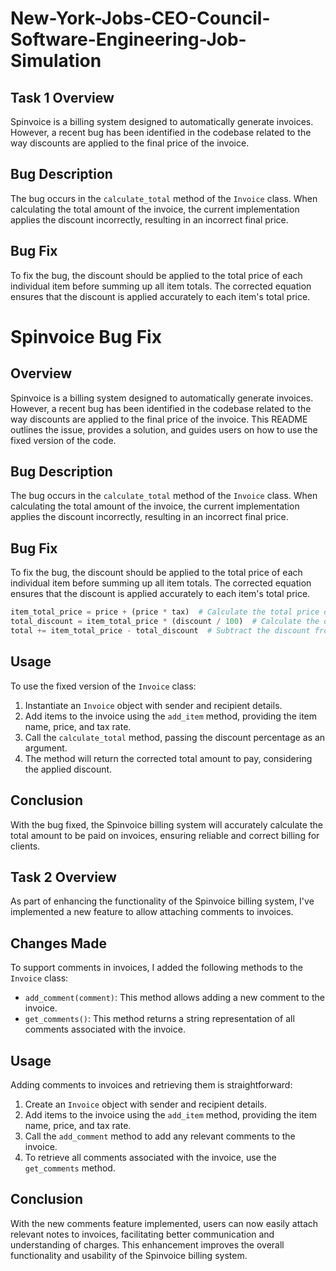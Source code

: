 # New-York-Jobs-CEO-Council-Software-Engineering-Job-Simulation

## Task 1 Overview
Spinvoice is a billing system designed to automatically generate invoices. However, a recent bug has been identified in the codebase related to the way discounts are applied to the final price of the invoice.

## Bug Description
The bug occurs in the `calculate_total` method of the `Invoice` class. When calculating the total amount of the invoice, the current implementation applies the discount incorrectly, resulting in an incorrect final price.

## Bug Fix
To fix the bug, the discount should be applied to the total price of each individual item before summing up all item totals. The corrected equation ensures that the discount is applied accurately to each item's total price.
# Spinvoice Bug Fix

## Overview
Spinvoice is a billing system designed to automatically generate invoices. However, a recent bug has been identified in the codebase related to the way discounts are applied to the final price of the invoice. This README outlines the issue, provides a solution, and guides users on how to use the fixed version of the code.

## Bug Description
The bug occurs in the `calculate_total` method of the `Invoice` class. When calculating the total amount of the invoice, the current implementation applies the discount incorrectly, resulting in an incorrect final price.

## Bug Fix
To fix the bug, the discount should be applied to the total price of each individual item before summing up all item totals. The corrected equation ensures that the discount is applied accurately to each item's total price.

```python
item_total_price = price + (price * tax)  # Calculate the total price of the item including tax
total_discount = item_total_price * (discount / 100)  # Calculate the discount amount for the item
total += item_total_price - total_discount  # Subtract the discount from the total item price and add to the invoice total
```

## Usage
To use the fixed version of the `Invoice` class:
1. Instantiate an `Invoice` object with sender and recipient details.
2. Add items to the invoice using the `add_item` method, providing the item name, price, and tax rate.
3. Call the `calculate_total` method, passing the discount percentage as an argument.
4. The method will return the corrected total amount to pay, considering the applied discount.

## Conclusion
With the bug fixed, the Spinvoice billing system will accurately calculate the total amount to be paid on invoices, ensuring reliable and correct billing for clients.

## Task 2 Overview
As part of enhancing the functionality of the Spinvoice billing system, I've implemented a new feature to allow attaching comments to invoices.

## Changes Made
To support comments in invoices, I added the following methods to the `Invoice` class:
- `add_comment(comment)`: This method allows adding a new comment to the invoice.
- `get_comments()`: This method returns a string representation of all comments associated with the invoice.

## Usage
Adding comments to invoices and retrieving them is straightforward:
1. Create an `Invoice` object with sender and recipient details.
2. Add items to the invoice using the `add_item` method, providing the item name, price, and tax rate.
3. Call the `add_comment` method to add any relevant comments to the invoice.
4. To retrieve all comments associated with the invoice, use the `get_comments` method.

## Conclusion
With the new comments feature implemented, users can now easily attach relevant notes to invoices, facilitating better communication and understanding of charges. This enhancement improves the overall functionality and usability of the Spinvoice billing system.

